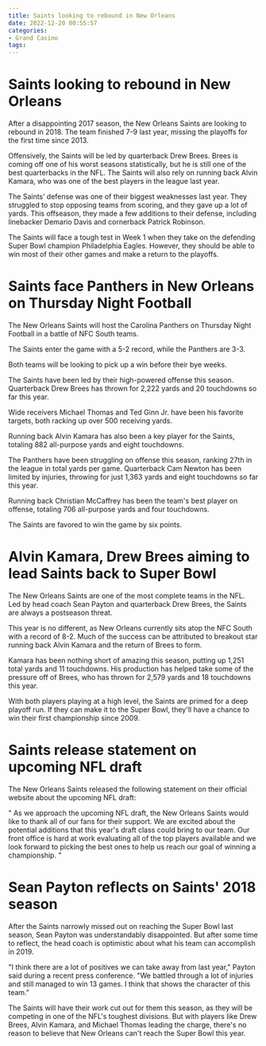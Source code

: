 ```yaml
---
title: Saints looking to rebound in New Orleans
date: 2022-12-20 00:55:57
categories:
- Grand Casino
tags:
---
```



#  Saints looking to rebound in New Orleans

After a disappointing 2017 season, the New Orleans Saints are looking to rebound in 2018. The team finished 7-9 last year, missing the playoffs for the first time since 2013.

Offensively, the Saints will be led by quarterback Drew Brees. Brees is coming off one of his worst seasons statistically, but he is still one of the best quarterbacks in the NFL. The Saints will also rely on running back Alvin Kamara, who was one of the best players in the league last year.

The Saints’ defense was one of their biggest weaknesses last year. They struggled to stop opposing teams from scoring, and they gave up a lot of yards. This offseason, they made a few additions to their defense, including linebacker Demario Davis and cornerback Patrick Robinson.

The Saints will face a tough test in Week 1 when they take on the defending Super Bowl champion Philadelphia Eagles. However, they should be able to win most of their other games and make a return to the playoffs.

#  Saints face Panthers in New Orleans on Thursday Night Football 

The New Orleans Saints will host the Carolina Panthers on Thursday Night Football in a battle of NFC South teams.

The Saints enter the game with a 5-2 record, while the Panthers are 3-3.

Both teams will be looking to pick up a win before their bye weeks.

The Saints have been led by their high-powered offense this season. Quarterback Drew Brees has thrown for 2,222 yards and 20 touchdowns so far this year.

Wide receivers Michael Thomas and Ted Ginn Jr. have been his favorite targets, both racking up over 500 receiving yards.

Running back Alvin Kamara has also been a key player for the Saints, totaling 882 all-purpose yards and eight touchdowns.

The Panthers have been struggling on offense this season, ranking 27th in the league in total yards per game. Quarterback Cam Newton has been limited by injuries, throwing for just 1,363 yards and eight touchdowns so far this year.

Running back Christian McCaffrey has been the team's best player on offense, totaling 706 all-purpose yards and four touchdowns.

The Saints are favored to win the game by six points.

#  Alvin Kamara, Drew Brees aiming to lead Saints back to Super Bowl

The New Orleans Saints are one of the most complete teams in the NFL. Led by head coach Sean Payton and quarterback Drew Brees, the Saints are always a postseason threat.

This year is no different, as New Orleans currently sits atop the NFC South with a record of 8-2. Much of the success can be attributed to breakout star running back Alvin Kamara and the return of Brees to form.

Kamara has been nothing short of amazing this season, putting up 1,251 total yards and 11 touchdowns. His production has helped take some of the pressure off of Brees, who has thrown for 2,579 yards and 18 touchdowns this year.

With both players playing at a high level, the Saints are primed for a deep playoff run. If they can make it to the Super Bowl, they'll have a chance to win their first championship since 2009.

#  Saints release statement on upcoming NFL draft

The New Orleans Saints released the following statement on their official website about the upcoming NFL draft:

" As we approach the upcoming NFL draft, the New Orleans Saints would like to thank all of our fans for their support. We are excited about the potential additions that this year's draft class could bring to our team. Our front office is hard at work evaluating all of the top players available and we look forward to picking the best ones to help us reach our goal of winning a championship. "

#  Sean Payton reflects on Saints' 2018 season

After the Saints narrowly missed out on reaching the Super Bowl last season, Sean Payton was understandably disappointed. But after some time to reflect, the head coach is optimistic about what his team can accomplish in 2019.

"I think there are a lot of positives we can take away from last year," Payton said during a recent press conference. "We battled through a lot of injuries and still managed to win 13 games. I think that shows the character of this team."

The Saints will have their work cut out for them this season, as they will be competing in one of the NFL's toughest divisions. But with players like Drew Brees, Alvin Kamara, and Michael Thomas leading the charge, there's no reason to believe that New Orleans can't reach the Super Bowl this year.